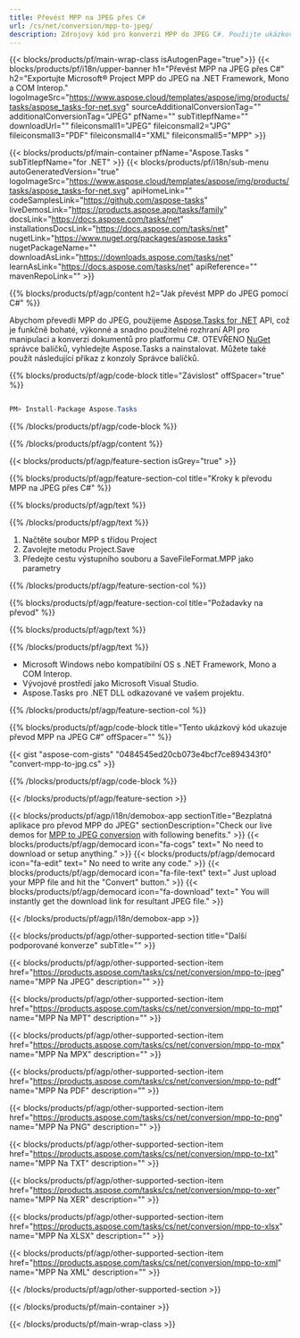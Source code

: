 ```yaml
---
title: Převést MPP na JPEG přes C# 
url: /cs/net/conversion/mpp-to-jpeg/ 
description: Zdrojový kód pro konverzi MPP do JPEG C#. Použijte ukázkový kód API pro dávkový převod souborů MPP do JPEG v rámci VB.NET Asp.NET nebo jakékoli aplikace založené na .NET.
---
```


{{< blocks/products/pf/main-wrap-class isAutogenPage="true">}}
{{< blocks/products/pf/i18n/upper-banner h1="Převést MPP na JPEG přes C#" h2="Exportujte Microsoft® Project MPP do JPEG na .NET Framework, Mono a COM Interop." logoImageSrc="https://www.aspose.cloud/templates/aspose/img/products/tasks/aspose_tasks-for-net.svg" sourceAdditionalConversionTag="" additionalConversionTag="JPEG" pfName="" subTitlepfName="" downloadUrl="" fileiconsmall1="JPEG" fileiconsmall2="JPG" fileiconsmall3="PDF" fileiconsmall4="XML" fileiconsmall5="MPP" >}}

{{< blocks/products/pf/main-container pfName="Aspose.Tasks " subTitlepfName="for .NET" >}}
{{< blocks/products/pf/i18n/sub-menu autoGeneratedVersion="true" logoImageSrc="https://www.aspose.cloud/templates/aspose/img/products/tasks/aspose_tasks-for-net.svg" apiHomeLink="" codeSamplesLink="https://github.com/aspose-tasks" liveDemosLink="https://products.aspose.app/tasks/family" docsLink="https://docs.aspose.com/tasks/net" installationsDocsLink="https://docs.aspose.com/tasks/net" nugetLink="https://www.nuget.org/packages/aspose.tasks" nugetPackageName="" downloadAsLink="https://downloads.aspose.com/tasks/net" learnAsLink="https://docs.aspose.com/tasks/net" apiReference="" mavenRepoLink="" >}}

{{% blocks/products/pf/agp/content h2="Jak převést MPP do JPEG pomocí C#" %}}

Abychom převedli MPP do JPEG, použijeme
 [Aspose.Tasks for .NET](https://products.aspose.com/tasks/net)
 API, což je funkčně bohaté, výkonné a snadno použitelné rozhraní API pro manipulaci a konverzi dokumentů pro platformu C#. OTEVŘENO
 [NuGet](https://www.nuget.org/packages/aspose.tasks)
 správce balíčků, vyhledejte
 Aspose.Tasks
 a nainstalovat. Můžete také použít následující příkaz z konzoly Správce balíčků.

{{% blocks/products/pf/agp/code-block title="Závislost" offSpacer="true" %}}

```cs

PM> Install-Package Aspose.Tasks

```

{{% /blocks/products/pf/agp/code-block %}}

{{% /blocks/products/pf/agp/content %}}

{{< blocks/products/pf/agp/feature-section isGrey="true" >}}

{{% blocks/products/pf/agp/feature-section-col title="Kroky k převodu MPP na JPEG přes C#" %}}

{{% blocks/products/pf/agp/text %}}

{{% /blocks/products/pf/agp/text %}}

1. Načtěte soubor MPP s třídou Project
1. Zavolejte metodu Project.Save
1. Předejte cestu výstupního souboru a SaveFileFormat.MPP jako parametry

{{% /blocks/products/pf/agp/feature-section-col %}}

{{% blocks/products/pf/agp/feature-section-col title="Požadavky na převod" %}}

{{% blocks/products/pf/agp/text %}}

{{% /blocks/products/pf/agp/text %}}

- Microsoft Windows nebo kompatibilní OS s .NET Framework, Mono a COM Interop.
- Vývojové prostředí jako Microsoft Visual Studio.
- Aspose.Tasks pro .NET DLL odkazované ve vašem projektu.

{{% /blocks/products/pf/agp/feature-section-col %}}

{{% blocks/products/pf/agp/code-block title="Tento ukázkový kód ukazuje převod MPP na JPEG C#" offSpacer="" %}}

{{< gist "aspose-com-gists" "0484545ed20cb073e4bcf7ce894343f0" "convert-mpp-to-jpg.cs" >}}

{{% /blocks/products/pf/agp/code-block %}}

{{< /blocks/products/pf/agp/feature-section >}}

<!-- aboutfile Starts -->

{{< blocks/products/pf/agp/i18n/demobox-app sectionTitle="Bezplatná aplikace pro převod MPP do JPEG" sectionDescription="Check our live demos for [MPP to JPEG conversion](https://products.aspose.app/tasks/conversion/mpp-to-jpeg) with following benefits." >}}
        {{< blocks/products/pf/agp/democard icon="fa-cogs" text=" No need to download or setup anything." >}}
        {{< blocks/products/pf/agp/democard icon="fa-edit" text=" No need to write any code." >}}
        {{< blocks/products/pf/agp/democard icon="fa-file-text" text=" Just upload your MPP file and hit the \"Convert\" button." >}}
        {{< blocks/products/pf/agp/democard icon="fa-download" text=" You will instantly get the download link for resultant JPEG file." >}}

{{< /blocks/products/pf/agp/i18n/demobox-app >}}

<!-- aboutfile Ends -->

{{< blocks/products/pf/agp/other-supported-section title="Další podporované konverze" subTitle="" >}}

{{< blocks/products/pf/agp/other-supported-section-item href="https://products.aspose.com/tasks/cs/net/conversion/mpp-to-jpeg" name="MPP Na JPEG" description="" >}}

{{< blocks/products/pf/agp/other-supported-section-item href="https://products.aspose.com/tasks/cs/net/conversion/mpp-to-mpt" name="MPP Na MPT" description="" >}}

{{< blocks/products/pf/agp/other-supported-section-item href="https://products.aspose.com/tasks/cs/net/conversion/mpp-to-mpx" name="MPP Na MPX" description="" >}}

{{< blocks/products/pf/agp/other-supported-section-item href="https://products.aspose.com/tasks/cs/net/conversion/mpp-to-pdf" name="MPP Na PDF" description="" >}}

{{< blocks/products/pf/agp/other-supported-section-item href="https://products.aspose.com/tasks/cs/net/conversion/mpp-to-png" name="MPP Na PNG" description="" >}}

{{< blocks/products/pf/agp/other-supported-section-item href="https://products.aspose.com/tasks/cs/net/conversion/mpp-to-txt" name="MPP Na TXT" description="" >}}

{{< blocks/products/pf/agp/other-supported-section-item href="https://products.aspose.com/tasks/cs/net/conversion/mpp-to-xer" name="MPP Na XER" description="" >}}

{{< blocks/products/pf/agp/other-supported-section-item href="https://products.aspose.com/tasks/cs/net/conversion/mpp-to-xlsx" name="MPP Na XLSX" description="" >}}

{{< blocks/products/pf/agp/other-supported-section-item href="https://products.aspose.com/tasks/cs/net/conversion/mpp-to-xml" name="MPP Na XML" description="" >}}



{{< /blocks/products/pf/agp/other-supported-section >}}

{{< /blocks/products/pf/main-container >}}
    
{{< /blocks/products/pf/main-wrap-class >}}